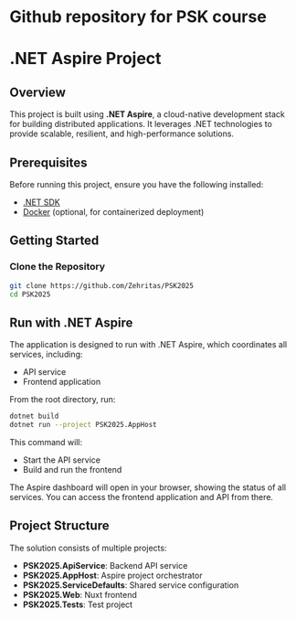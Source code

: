 # Github repository for PSK course

# .NET Aspire Project

## Overview
This project is built using **.NET Aspire**, a cloud-native development stack for building distributed applications. It leverages .NET technologies to provide scalable, resilient, and high-performance solutions.

## Prerequisites
Before running this project, ensure you have the following installed:
- [.NET SDK](https://dotnet.microsoft.com/download)
- [Docker](https://www.docker.com/get-started) (optional, for containerized deployment)

## Getting Started
### Clone the Repository
```sh
git clone https://github.com/Zehritas/PSK2025
cd PSK2025
```

## Run with .NET Aspire

The application is designed to run with .NET Aspire, which coordinates all services, including:
- API service
- Frontend application

From the root directory, run:

```bash
dotnet build
dotnet run --project PSK2025.AppHost
```

This command will:

- Start the API service
- Build and run the frontend

The Aspire dashboard will open in your browser, showing the status of all services. You can access the frontend application and API from there.

## Project Structure

The solution consists of multiple projects:

- **PSK2025.ApiService**: Backend API service
- **PSK2025.AppHost**: Aspire project orchestrator
- **PSK2025.ServiceDefaults**: Shared service configuration
- **PSK2025.Web**: Nuxt frontend
- **PSK2025.Tests**: Test project
